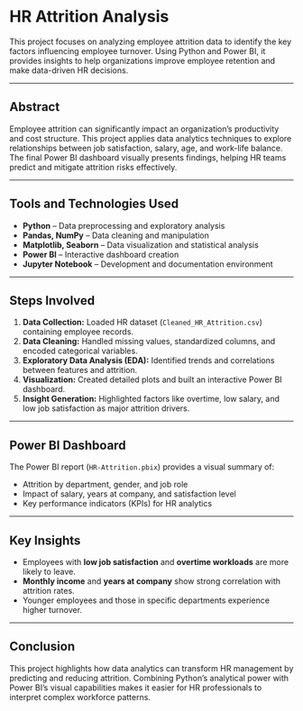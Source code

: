 # HR Attrition Analysis

This project focuses on analyzing employee attrition data to identify the key factors influencing employee turnover. Using Python and Power BI, it provides insights to help organizations improve employee retention and make data-driven HR decisions.

---

## Abstract
Employee attrition can significantly impact an organization’s productivity and cost structure. This project applies data analytics techniques to explore relationships between job satisfaction, salary, age, and work-life balance. The final Power BI dashboard visually presents findings, helping HR teams predict and mitigate attrition risks effectively.

---

## Tools and Technologies Used
- **Python** – Data preprocessing and exploratory analysis  
- **Pandas, NumPy** – Data cleaning and manipulation  
- **Matplotlib, Seaborn** – Data visualization and statistical analysis  
- **Power BI** – Interactive dashboard creation  
- **Jupyter Notebook** – Development and documentation environment  

---

## Steps Involved
1. **Data Collection:** Loaded HR dataset (`Cleaned_HR_Attrition.csv`) containing employee records.  
2. **Data Cleaning:** Handled missing values, standardized columns, and encoded categorical variables.  
3. **Exploratory Data Analysis (EDA):** Identified trends and correlations between features and attrition.  
4. **Visualization:** Created detailed plots and built an interactive Power BI dashboard.  
5. **Insight Generation:** Highlighted factors like overtime, low salary, and low job satisfaction as major attrition drivers.  

---

## Power BI Dashboard
The Power BI report (`HR-Attrition.pbix`) provides a visual summary of:
- Attrition by department, gender, and job role  
- Impact of salary, years at company, and satisfaction level  
- Key performance indicators (KPIs) for HR analytics  

---
## Key Insights
- Employees with **low job satisfaction** and **overtime workloads** are more likely to leave.  
- **Monthly income** and **years at company** show strong correlation with attrition rates.  
- Younger employees and those in specific departments experience higher turnover.  

---

## Conclusion
This project highlights how data analytics can transform HR management by predicting and reducing attrition. Combining Python’s analytical power with Power BI’s visual capabilities makes it easier for HR professionals to interpret complex workforce patterns.

